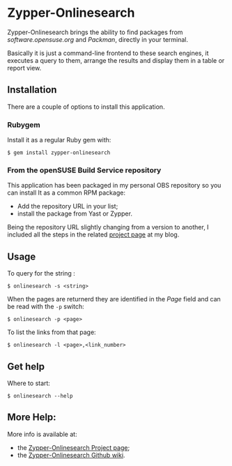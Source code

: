 # Zypper-Onlinesearch

Zypper-Onlinesearch brings the ability to find packages from *software.opensuse.org* and *Packman*,
directly in your terminal.

Basically it is just a command-line frontend to these search engines, it executes a query to them,
arrange the results and display them in a table or report view.

## Installation

There are a couple of options to install this application.

### Rubygem

Install it as a regular Ruby gem with:
```shell
$ gem install zypper-onlinesearch
```

### From the openSUSE Build Service repository

This application has been packaged in my personal OBS repository so you can install It
as a common RPM package:
- Add the repository URL in your list;
- install the package from Yast or Zypper.

Being the repository URL slightly changing from a version to another, I included all the steps
in the related [project page][project_page] at my blog.

## Usage

To query for the string :
```shell
$ onlinesearch -s <string>
```

When the pages are returnerd they are identified in the *Page* field and can be read with the `-p` switch:
```shell
$ onlinesearch -p <page>
```

To list the links from that page:
```shell
$ onlinesearch -l <page>,<link_number>
```

## Get help

Where to start:
```shell
$ onlinesearch --help
```

## More Help:

More info is available at:
- the [Zypper-Onlinesearch Project page][project_page];
- the [Zypper-Onlinesearch Github wiki][zypper_onlinesearch_wiki].

[project_page]: https://freeaptitude.altervista.org/projects/zypper-onlinesearch.html "Zypper-Onlinesearch project page"
[zypper_onlinesearch_wiki]: https://github.com/fabiomux/zypper-onlinesearch/wiki "Zypper-Onlinesearch wiki page on GitHub"

